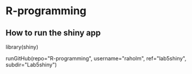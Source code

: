 # R-programming

## How to run the shiny app
library(shiny)

runGitHub(repo="R-programming", username="raholm", ref="lab5shiny", subdir="Lab5shiny")
